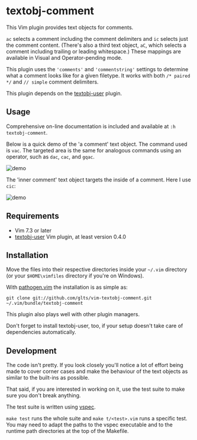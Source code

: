 textobj-comment
===============

This Vim plugin provides text objects for comments.

`ac` selects a comment including the comment delimiters and `ic` selects
just the comment content. (There's also a third text object, `aC`, which
selects a comment including trailing or leading whitespace.) These
mappings are available in Visual and Operator-pending mode.

This plugin uses the `'comments'` and `'commentstring'` settings to
determine what a comment looks like for a given filetype. It works with
both `/* paired */` and `// simple` comment delimiters.

This plugin depends on the [textobj-user][1] plugin.

[1]: https://github.com/kana/vim-textobj-user

Usage
-----

Comprehensive on-line documentation is included and available at
`:h textobj-comment`.

Below is a quick demo of the 'a comment' text object. The command used
is `vac`. The targeted area is the same for analogous commands using an
operator, such as `dac`, `cac`, and `gqac`.

![demo](https://raw.github.com/glts/vim-textobj-comment/gh-pages/images/comment-vac.gif)

The 'inner comment' text object targets the inside of a comment. Here I
use `cic`:

![demo](https://raw.github.com/glts/vim-textobj-comment/gh-pages/images/comment-cic.gif)

Requirements
------------

*   Vim 7.3 or later
*   [textobj-user][2] Vim plugin, at least version 0.4.0

[2]: https://github.com/kana/vim-textobj-user

Installation
------------

Move the files into their respective directories inside your `~/.vim`
directory (or your `$HOME\vimfiles` directory if you're on Windows).

With [pathogen.vim][3] the installation is as simple as:

    git clone git://github.com/glts/vim-textobj-comment.git ~/.vim/bundle/textobj-comment

This plugin also plays well with other plugin managers.

Don't forget to install textobj-user, too, if your setup doesn't take
care of dependencies automatically.

[3]: http://www.vim.org/scripts/script.php?script_id=2332

Development
-----------

The code isn't pretty. If you look closely you'll notice a lot of effort
being made to cover corner cases and make the behaviour of the text
objects as similar to the built-ins as possible.

That said, if you are interested in working on it, use the test suite to
make sure you don't break anything.

The test suite is written using [vspec][4].

`make test` runs the whole suite and `make t/<test>.vim` runs a specific
test. You may need to adapt the paths to the vspec executable and to the
runtime path directories at the top of the Makefile.

[4]: https://github.com/kana/vim-vspec
